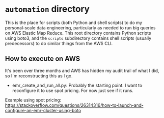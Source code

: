 # `automation` directory
This is the place for scripts (both Python and shell scripts) to do my personal-scale data 
engineering, particularly as needed to run big queries on AWS Elastic Map Reduce.
This root directory contains Python scripts using boto3, and the `scripts` subdirectory contains 
shell scripts (usually predecessors) to do similar things from the AWS CLI.

## How to execute on AWS
It's been over three months and AWS has hidden my audit trail of what I did, so I'm reconstructing
this as I go.

- emr\_create\_and\_run\_all.py: Probably the starting point. I want to reconfigure it to use spot 
pricing. For now just see if it runs.

Example using spot pricing: https://stackoverflow.com/questions/26314316/how-to-launch-and-configure-an-emr-cluster-using-boto


